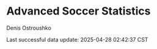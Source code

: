 # Advanced Soccer Statistics
Denis Ostroushko

<!-- gfm -->

Last successful data update: 2025-04-28 02:42:37 CST
